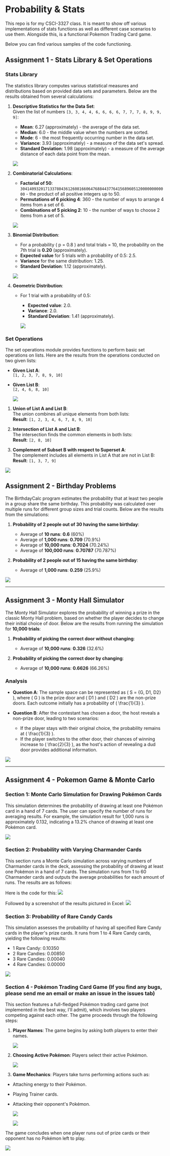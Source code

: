 # Probability & Stats

This repo is for my CSCI-3327 class. It is meant to show off various implementations of stats functions as well as different case scenarios to use them. Alongside this, is a functional Pokemon Trading Card game. 

Below you can find various samples of the code functioning.

## Assignment 1 - Stats Library & Set Operations
### Stats Library

The statistics library computes various statistical measures and distributions based on provided data sets and parameters. Below are the results obtained from several calculations:

1. **Descriptive Statistics for the Data Set**:  
   Given the list of numbers `[3, 3, 4, 4, 6, 6, 6, 6, 7, 7, 7, 8, 9, 9, 9]`:
   - **Mean**: 6.27 (approximately) - the average of the data set.
   - **Median**: 6.0 - the middle value when the numbers are sorted.
   - **Mode**: 6 - the most frequently occurring number in the data set.
   - **Variance**: 3.93 (approximately) - a measure of the data set's spread.
   - **Standard Deviation**: 1.98 (approximately) - a measure of the average distance of each data point from the mean.
   
   ![](https://i.imgur.com/YoFtSKG.png)

2. **Combinatorial Calculations**:
   - **Factorial of 50**: `30414093201713378043612608166064768844377641568960512000000000000` - the product of all positive integers up to 50.
   - **Permutations of 6 picking 4**: 360 - the number of ways to arrange 4 items from a set of 6.
   - **Combinations of 5 picking 2**: 10 - the number of ways to choose 2 items from a set of 5.

   ![](https://i.imgur.com/NXk14iq.png)

3. **Binomial Distribution**:
   - For a probability \( p = 0.8 \) and total trials = 10, the probability on the 7th trial is **0.20** (approximately).
   - **Expected value** for 5 trials with a probability of 0.5: 2.5.
   - **Variance** for the same distribution: 1.25.
   - **Standard Deviation**: 1.12 (approximately).
  
   ![](https://i.imgur.com/9OQuHcZ.png)

4. **Geometric Distribution**:
   - For 1 trial with a probability of 0.5:
     - **Expected value**: 2.0.
     - **Variance**: 2.0.
     - **Standard Deviation**: 1.41 (approximately).

     ![](https://i.imgur.com/tC8RjnL.png)
### Set Operations

The set operations module provides functions to perform basic set operations on lists. Here are the results from the operations conducted on two given lists:

- **Given List A**:  
  `[1, 2, 3, 7, 8, 9, 10]`

- **Given List B**:  
  `[2, 4, 6, 8, 10]`

  ![](https://i.imgur.com/sHGOoGm.png)
  
1. **Union of List A and List B**:  
   The union combines all unique elements from both lists:  
   **Result**: `[1, 2, 3, 4, 6, 7, 8, 9, 10]`

2. **Intersection of List A and List B**:  
   The intersection finds the common elements in both lists:  
   **Result**: `[2, 8, 10]`

3. **Complement of Subset B with respect to Superset A**:  
   The complement includes all elements in List A that are not in List B:  
   **Result**: `[1, 3, 7, 9]`

  ![](https://i.imgur.com/R9HEH3x.png)

## Assignment 2 - Birthday Problems

The BirthdayCalc program estimates the probability that at least two people in a group share the same birthday. This probability was calculated over multiple runs for different group sizes and trial counts. Below are the results from the simulations:

1. **Probability of 2 people out of 30 having the same birthday**:
   - Average of **10 runs**: **0.6** (60%)
   - Average of **1,000 runs**: **0.709** (70.9%)
   - Average of **10,000 runs**: **0.7024** (70.24%)
   - Average of **100,000 runs**: **0.70787** (70.787%)

2. **Probability of 2 people out of 15 having the same birthday**:
   - Average of **1,000 runs**: **0.259** (25.9%)

![](https://i.imgur.com/F1uDBU9.png)


---

## Assignment 3 - Monty Hall Simulator

The Monty Hall Simulator explores the probability of winning a prize in the classic Monty Hall problem, based on whether the player decides to change their initial choice of door. Below are the results from running the simulation for **10,000 trials**:

1. **Probability of picking the correct door without changing**:
   - Average of **10,000 runs**: **0.326** (32.6%)

2. **Probability of picking the correct door by changing**:
   - Average of **10,000 runs**: **0.6626** (66.26%)

### Analysis
- **Question A**: The sample space can be represented as \( S = \{G, D1, D2\} \), where \( G \) is the prize door and \( D1 \) and \( D2 \) are the non-prize doors. Each outcome initially has a probability of \( \frac{1}{3} \).

- **Question B**: After the contestant has chosen a door, the host reveals a non-prize door, leading to two scenarios:
  - If the player stays with their original choice, the probability remains at \( \frac{1}{3} \).
  - If the player switches to the other door, their chances of winning increase to \( \frac{2}{3} \), as the host's action of revealing a dud door provides additional information. 

![](https://i.imgur.com/uQK52rk.png)

---

## Assignment 4 - Pokemon Game & Monte Carlo 

### Section 1: Monte Carlo Simulation for Drawing Pokémon Cards
This simulation determines the probability of drawing at least one Pokémon card in a hand of 7 cards. The user can specify the number of runs for averaging results. For example, the simulation result for 1,000 runs is approximately 0.132, indicating a 13.2% chance of drawing at least one Pokémon card.

![](https://i.imgur.com/KUzvATs.png)

### Section 2: Probability with Varying Charmander Cards
This section runs a Monte Carlo simulation across varying numbers of Charmander cards in the deck, assessing the probability of drawing at least one Pokémon in a hand of 7 cards. The simulation runs from 1 to 60 Charmander cards and outputs the average probabilities for each amount of runs. The results are as follows:

Here is the code for this:
![](https://i.imgur.com/ZKI5hy6.png)

Followed by a screenshot of the results pictured in Excel:
![](https://i.imgur.com/5XUmJNz.png)

### Section 3: Probability of Rare Candy Cards
This simulation assesses the probability of having all specified Rare Candy cards in the player's prize cards. It runs from 1 to 4 Rare Candy cards, yielding the following results:
- 1 Rare Candy: 0.10350
- 2 Rare Candies: 0.00850
- 3 Rare Candies: 0.00040
- 4 Rare Candies: 0.00000

![](https://i.imgur.com/QbpSvCt.png)

### Section 4 - Pokémon Trading Card Game (If you find any bugs, please send me an email or make an issue in the issues tab)
This section features a full-fledged Pokémon trading card game (not implemented in the best way, I'll admit), which involves two players competing against each other. The game proceeds through the following steps:

1. **Player Names**: The game begins by asking both players to enter their names.

    ![](https://i.imgur.com/cg2mJEC.png)

2. **Choosing Active Pokémon**: Players select their active Pokémon.

    ![](https://i.imgur.com/0UE09OR.png)

3. **Game Mechanics**: Players take turns performing actions such as:
 - Attaching energy to their Pokémon.
 - Playing Trainer cards.
 - Attacking their opponent's Pokémon.

    ![](https://i.imgur.com/zLFQbjT.png)

    ![](https://i.imgur.com/uo9YDZ8.png)
   
The game concludes when one player runs out of prize cards or their opponent has no Pokémon left to play.

![](https://i.imgur.com/g9dlFaq.png)
